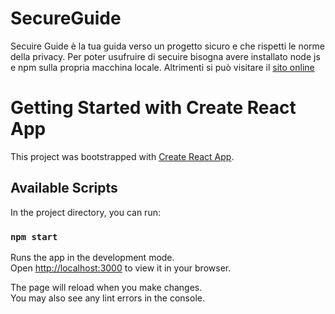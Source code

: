 # SecureGuide
Secuire Guide è la tua guida verso un progetto sicuro e che rispetti le norme della privacy. Per poter usufruire di secuire bisogna avere installato node js e npm sulla propria macchina locale. Altrimenti si può visitare il [sito online](https://guide-b1c89.web.app/)

# Getting Started with Create React App
This project was bootstrapped with [Create React App](https://github.com/facebook/create-react-app).

## Available Scripts

In the project directory, you can run:

### `npm start`

Runs the app in the development mode.\
Open [http://localhost:3000](http://localhost:3000) to view it in your browser.

The page will reload when you make changes.\
You may also see any lint errors in the console.